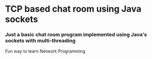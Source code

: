 # TCP based chat room using Java sockets

### Just a basic chat room program implemented using Java's sockets with multi-threading

Fun way to learn Network Programming